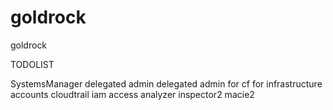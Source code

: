 # goldrock
goldrock

TODOLIST

SystemsManager delegated admin
delegated admin for cf for infrastructure accounts
cloudtrail
iam access analyzer
inspector2
macie2